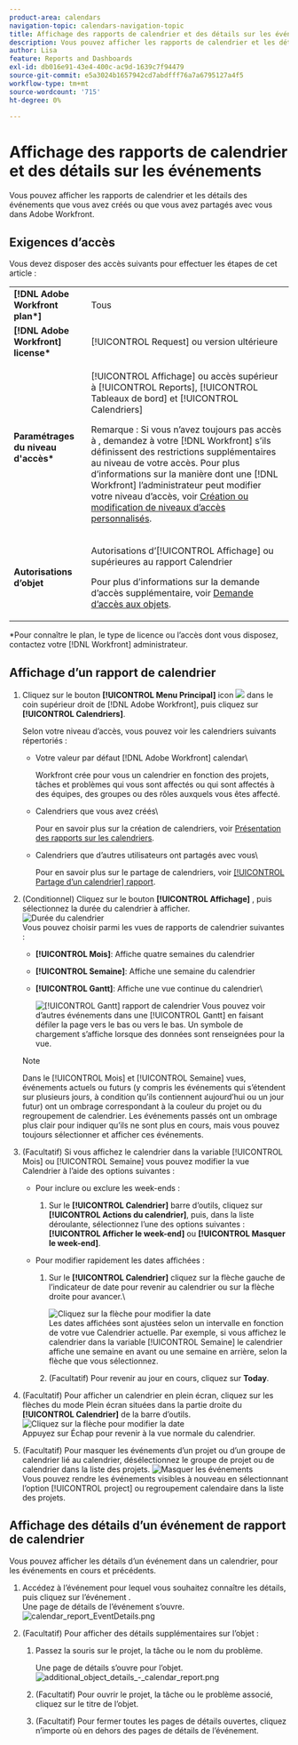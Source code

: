 ```yaml
---
product-area: calendars
navigation-topic: calendars-navigation-topic
title: Affichage des rapports de calendrier et des détails sur les événements
description: Vous pouvez afficher les rapports de calendrier et les détails des événements que vous avez créés ou que vous avez partagés avec vous dans Adobe Workfront.
author: Lisa
feature: Reports and Dashboards
exl-id: db016e91-43e4-400c-ac9d-1639c7f94479
source-git-commit: e5a3024b1657942cd7abdfff76a7a6795127a4f5
workflow-type: tm+mt
source-wordcount: '715'
ht-degree: 0%

---
```


# Affichage des rapports de calendrier et des détails sur les événements

Vous pouvez afficher les rapports de calendrier et les détails des événements que vous avez créés ou que vous avez partagés avec vous dans Adobe Workfront.

## Exigences d’accès

Vous devez disposer des accès suivants pour effectuer les étapes de cet article :

<table style="table-layout:auto"> 
 <col> 
 </col> 
 <col> 
 </col> 
 <tbody> 
  <tr> 
   <td role="rowheader"><strong>[!DNL Adobe Workfront plan*]</strong></td> 
   <td> <p>Tous</p> </td> 
  </tr> 
  <tr> 
   <td role="rowheader"><strong>[!DNL Adobe Workfront] license*</strong></td> 
   <td> <p>[!UICONTROL Request] ou version ultérieure</p> </td> 
  </tr> 
  <tr> 
   <td role="rowheader"><strong>Paramétrages du niveau d'accès*</strong></td> 
   <td> <p>[!UICONTROL Affichage] ou accès supérieur à [!UICONTROL Reports], [!UICONTROL Tableaux de bord] et [!UICONTROL Calendriers]</p> <p>Remarque : Si vous n’avez toujours pas accès à , demandez à votre [!DNL Workfront] s’ils définissent des restrictions supplémentaires au niveau de votre accès. Pour plus d’informations sur la manière dont une [!DNL Workfront] l’administrateur peut modifier votre niveau d’accès, voir <a href="../../../administration-and-setup/add-users/configure-and-grant-access/create-modify-access-levels.md" class="MCXref xref">Création ou modification de niveaux d’accès personnalisés</a>.</p> </td> 
  </tr> 
  <tr> 
   <td role="rowheader"><strong>Autorisations d’objet</strong></td> 
   <td> <p>Autorisations d’[!UICONTROL Affichage] ou supérieures au rapport Calendrier</p> <p>Pour plus d’informations sur la demande d’accès supplémentaire, voir <a href="../../../workfront-basics/grant-and-request-access-to-objects/request-access.md" class="MCXref xref">Demande d’accès aux objets</a>.</p> </td> 
  </tr> 
 </tbody> 
</table>

&#42;Pour connaître le plan, le type de licence ou l’accès dont vous disposez, contactez votre [!DNL Workfront] administrateur.

## Affichage d’un rapport de calendrier

1. Cliquez sur le bouton **[!UICONTROL Menu Principal]** icon ![](assets/main-menu-icon.png) dans le coin supérieur droit de [!DNL Adobe Workfront], puis cliquez sur **[!UICONTROL Calendriers]**.

   Selon votre niveau d’accès, vous pouvez voir les calendriers suivants répertoriés :

   * Votre valeur par défaut [!DNL Adobe Workfront] calendar\

      Workfront crée pour vous un calendrier en fonction des projets, tâches et problèmes qui vous sont affectés ou qui sont affectés à des équipes, des groupes ou des rôles auxquels vous êtes affecté.
   * Calendriers que vous avez créés\

      Pour en savoir plus sur la création de calendriers, voir [Présentation des rapports sur les calendriers](../../../reports-and-dashboards/reports/calendars/calendar-reports-overview.md).

   * Calendriers que d’autres utilisateurs ont partagés avec vous\

      Pour en savoir plus sur le partage de calendriers, voir [[!UICONTROL Partage d’un calendrier] rapport](../../../reports-and-dashboards/reports/calendars/share-a-calendar-report.md).

1. (Conditionnel) Cliquez sur le bouton **[!UICONTROL Affichage]** , puis sélectionnez la durée du calendrier à afficher.\
   ![Durée du calendrier](assets/view-menu-calendar-report-350x189.png)\
   Vous pouvez choisir parmi les vues de rapports de calendrier suivantes :

   * **[!UICONTROL Mois]**: Affiche quatre semaines du calendrier
   * **[!UICONTROL Semaine]**: Affiche une semaine du calendrier
   * **[!UICONTROL Gantt]**: Affiche une vue continue du calendrier\

      ![[!UICONTROL Gantt] rapport de calendrier](assets/gantt-calendar-report.png)
Vous pouvez voir d’autres événements dans une [!UICONTROL Gantt] en faisant défiler la page vers le bas ou vers le bas. Un symbole de chargement s’affiche lorsque des données sont renseignées pour la vue.
   >[!NOTE]
   >
   >Dans le [!UICONTROL Mois] et [!UICONTROL Semaine] vues, événements actuels ou futurs (y compris les événements qui s’étendent sur plusieurs jours, à condition qu’ils contiennent aujourd’hui ou un jour futur) ont un ombrage correspondant à la couleur du projet ou du regroupement de calendrier. Les événements passés ont un ombrage plus clair pour indiquer qu’ils ne sont plus en cours, mais vous pouvez toujours sélectionner et afficher ces événements.

1. (Facultatif) Si vous affichez le calendrier dans la variable [!UICONTROL Mois] ou [!UICONTROL Semaine] vous pouvez modifier la vue Calendrier à l’aide des options suivantes :

   * Pour inclure ou exclure les week-ends :

      1. Sur le **[!UICONTROL Calendrier]** barre d’outils, cliquez sur **[!UICONTROL Actions du calendrier]**, puis, dans la liste déroulante, sélectionnez l’une des options suivantes : **[!UICONTROL Afficher le week-end]** ou **[!UICONTROL Masquer le week-end]**.
   * Pour modifier rapidement les dates affichées :

      1. Sur le **[!UICONTROL Calendrier]** cliquez sur la flèche gauche de l’indicateur de date pour revenir au calendrier ou sur la flèche droite pour avancer.\

         ![Cliquez sur la flèche pour modifier la date](assets/click-arrows-to-change-dates-calendar-report.png)\
         Les dates affichées sont ajustées selon un intervalle en fonction de votre vue Calendrier actuelle. Par exemple, si vous affichez le calendrier dans la variable [!UICONTROL Semaine] le calendrier affiche une semaine en avant ou une semaine en arrière, selon la flèche que vous sélectionnez.

      1. (Facultatif) Pour revenir au jour en cours, cliquez sur **Today**.


1. (Facultatif) Pour afficher un calendrier en plein écran, cliquez sur les flèches du mode Plein écran situées dans la partie droite du **[!UICONTROL Calendrier]** de la barre d’outils.
   ![Cliquez sur la flèche pour modifier la date](assets/click-arrows-to-change-dates-calendar-report.png)\
   Appuyez sur Échap pour revenir à la vue normale du calendrier.

1. (Facultatif) Pour masquer les événements d’un projet ou d’un groupe de calendrier lié au calendrier, désélectionnez le groupe de projet ou de calendrier dans la liste des projets.
   ![Masquer les événements](assets/hide-events-for-project-or-cal-grouping.png)\
   Vous pouvez rendre les événements visibles à nouveau en sélectionnant l’option [!UICONTROL project] ou regroupement calendaire dans la liste des projets.

## Affichage des détails d’un événement de rapport de calendrier

Vous pouvez afficher les détails d’un événement dans un calendrier, pour les événements en cours et précédents.

1. Accédez à l’événement pour lequel vous souhaitez connaître les détails, puis cliquez sur l’événement .\
   Une page de détails de l’événement s’ouvre.\
   ![calendar_report_EventDetails.png](assets/calendar-report-eventdetails-350x145.png)

1. (Facultatif) Pour afficher des détails supplémentaires sur l’objet :

   1. Passez la souris sur le projet, la tâche ou le nom du problème.

      Une page de détails s’ouvre pour l’objet.\
      ![additional_object_details_-_calendar_report.png](assets/additional-object-details---calendar-report-350x131.png)

   1. (Facultatif) Pour ouvrir le projet, la tâche ou le problème associé, cliquez sur le titre de l’objet.
   1. (Facultatif) Pour fermer toutes les pages de détails ouvertes, cliquez n’importe où en dehors des pages de détails de l’événement.
